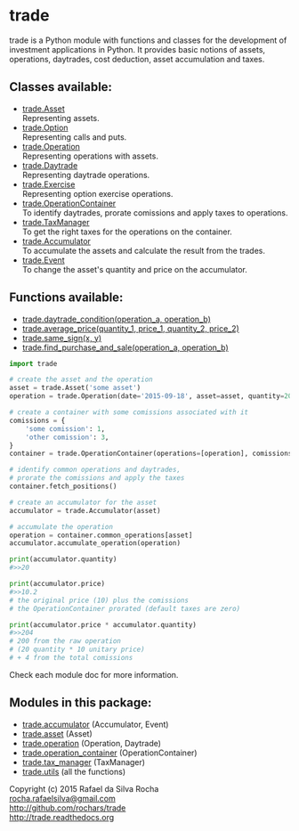 # trade

trade is a Python module with functions and classes for the development
of investment applications in Python. It provides basic notions of assets,
operations, daytrades, cost deduction, asset accumulation and taxes.

## Classes available:
+ [trade.Asset](trade.asset)  
  Representing assets.
+ [trade.Option](trade.asset)  
  Representing calls and puts.
+ [trade.Operation](trade.operation)  
  Representing operations with assets.
+ [trade.Daytrade](trade.operation)  
  Representing daytrade operations.
+ [trade.Exercise](trade.operation)  
  Representing option exercise operations.
+ [trade.OperationContainer](trade.operation_container)  
  To identify daytrades, prorate comissions and apply taxes to operations.
+ [trade.TaxManager](trade.tax_manager)  
  To get the right taxes for the operations on the container.
+ [trade.Accumulator](trade.accumulator)  
  To accumulate the assets and calculate the result from the trades.
+ [trade.Event](trade.accumulator)  
  To change the asset's quantity and price on the accumulator.

## Functions available:
+ [trade.daytrade_condition(operation_a, operation_b)](trade.utils)
+ [trade.average_price(quantity_1, price_1, quantity_2, price_2)](trade.utils)
+ [trade.same_sign(x, y)](trade.utils)
+ [trade.find_purchase_and_sale(operation_a, operation_b)](trade.utils)

```python
import trade

# create the asset and the operation
asset = trade.Asset('some asset')
operation = trade.Operation(date='2015-09-18', asset=asset, quantity=20, price=10)

# create a container with some comissions associated with it
comissions = {
    'some comission': 1,
    'other comission': 3,
}
container = trade.OperationContainer(operations=[operation], comissions=comissions)

# identify common operations and daytrades,
# prorate the comissions and apply the taxes
container.fetch_positions()

# create an accumulator for the asset
accumulator = trade.Accumulator(asset)

# accumulate the operation
operation = container.common_operations[asset]
accumulator.accumulate_operation(operation)

print(accumulator.quantity)
#>>20

print(accumulator.price)
#>>10.2
# the original price (10) plus the comissions
# the OperationContainer prorated (default taxes are zero)

print(accumulator.price * accumulator.quantity)
#>>204
# 200 from the raw operation
# (20 quantity * 10 unitary price)
# + 4 from the total comissions

```

Check each module doc for more information.

## Modules in this package:
+ [trade.accumulator](trade.accumulator) (Accumulator, Event)
+ [trade.asset](trade.asset) (Asset)
+ [trade.operation](trade.operation) (Operation, Daytrade)
+ [trade.operation_container](trade.operation_container) (OperationContainer)
+ [trade.tax_manager](trade.tax_manager) (TaxManager)
+ [trade.utils](trade.utils) (all the functions)


Copyright (c) 2015 Rafael da Silva Rocha  
rocha.rafaelsilva@gmail.com  
http://github.com/rochars/trade  
http://trade.readthedocs.org  
